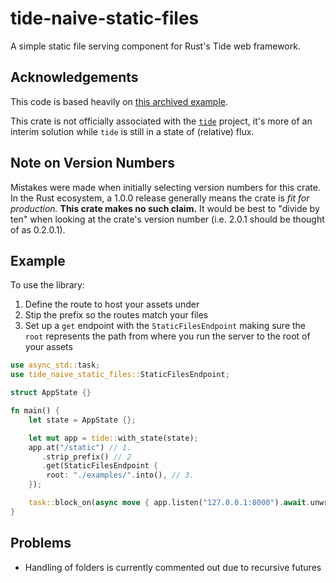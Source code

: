 # tide-naive-static-files

A simple static file serving component for Rust's Tide web framework.

## Acknowledgements

This code is based heavily on [this archived example](https://github.com/http-rs/tide/blob/4aec5fe2bb6b8202f7ae48e416eeb37345cf029f/backup/examples/staticfile.rs).

This crate is not officially associated with the [`tide`](https://github.com/http-rs/tide) project, it's more of an interim solution while `tide` is still in a state of (relative) flux.

## Note on Version Numbers

Mistakes were made when initially selecting version numbers for this crate. In the Rust ecosystem, a 1.0.0 release generally means the crate is *fit for production.* **This crate makes no such claim.** It would be best to "divide by ten" when looking at the crate's version number (i.e. 2.0.1 should be thought of as 0.2.0.1).

## Example

To use the library:

1. Define the route to host your assets under
2. Stip the prefix so the routes match your files
3. Set up a `get` endpoint with the `StaticFilesEndpoint` making sure the `root` represents the path from where you run the server to the root of your assets

```rust
use async_std::task;
use tide_naive_static_files::StaticFilesEndpoint;

struct AppState {}

fn main() {
    let state = AppState {};

    let mut app = tide::with_state(state);
    app.at("/static") // 1.
       .strip_prefix() // 2
       .get(StaticFilesEndpoint {
        root: "./examples/".into(), // 3.
    });

    task::block_on(async move { app.listen("127.0.0.1:8000").await.unwrap() });
}
```

## Problems

* Handling of folders is currently commented out due to recursive futures

